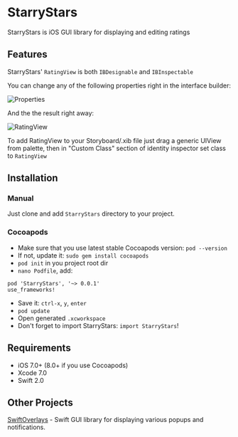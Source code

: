 # StarryStars

StarryStars is iOS GUI library for displaying and editing ratings

## Features
StarryStars' ```RatingView``` is both ```IBDesignable``` and ```IBInspectable```

You can change any of the following properties right in the interface builder:

![Properties](http://i.imgur.com/puU9Ypc.png)

And the the result right away:

![RatingView](http://i.imgur.com/r3bMqDT.png)

To add RatingView to your Storyboard/.xib file just drag a generic UIView from palette, then in "Custom Class" section of identity inspector set class to ```RatingView```

## Installation

### Manual
Just clone and add ```StarryStars``` directory to your project.

### Cocoapods
- Make sure that you use latest stable Cocoapods version: `pod --version`
- If not, update it: `sudo gem install cocoapods`
- `pod init` in you project root dir
- `nano Podfile`, add:

```
pod 'StarryStars', '~> 0.0.1'
use_frameworks! 
``` 
- Save it: `ctrl-x`, `y`, `enter`
- `pod update`
- Open generated `.xcworkspace`
- Don't forget to import StarryStars: `import StarryStars`!

## Requirements

- iOS 7.0+ (8.0+ if you use Cocoapods)
- Xcode 7.0
- Swift 2.0

## Other Projects

[SwiftOverlays](https://github.com/peterprokop/SwiftOverlays) - Swift GUI library for displaying various popups and notifications.
